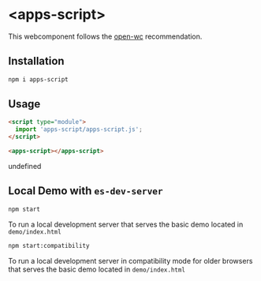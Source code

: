 # \<apps-script>

This webcomponent follows the [open-wc](https://github.com/open-wc/open-wc) recommendation.

## Installation
```bash
npm i apps-script
```

## Usage
```html
<script type="module">
  import 'apps-script/apps-script.js';
</script>

<apps-script></apps-script>
```

undefined

## Local Demo with `es-dev-server`
```bash
npm start
```
To run a local development server that serves the basic demo located in `demo/index.html`

```bash
npm start:compatibility
```
To run a local development server in compatibility mode for older browsers that serves the basic demo located in `demo/index.html`
